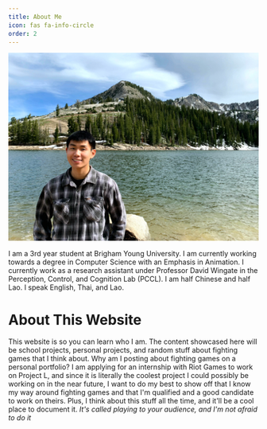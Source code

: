 ```yaml
---
title: About Me
icon: fas fa-info-circle
order: 2
---
```


<!-- > Add Markdown syntax content to file `_tabs/about.md`{: .filepath } and it will show up on this page. -->
<!-- {: .prompt-tip } -->
![This is a picture from 2020. I do not take many pictures of myself...](../assets/me_wallpaper.jpg)

I am a 3rd year student at Brigham Young University. I am currently working towards a degree in 
Computer Science with an Emphasis in Animation. I currently work as a research assistant under Professor David Wingate 
in the Perception, Control, and Cognition Lab (PCCL). I am half Chinese and half Lao. 
I speak English, Thai, and Lao. 

# About This Website
This website is so you can learn who I am. The content showcased here will be school projects, personal projects, and 
random stuff about fighting games that I think about. Why am I posting about fighting games on a personal portfolio?
I am applying for an internship with Riot Games to work on Project L, and since it is literally the coolest project I
could possibly be working on in the near future, I want to do my best to show off that I know my way around fighting games
and that I'm qualified and a good candidate to work on theirs. Plus, I think about this stuff all the time, and it'll be a 
cool place to document it. *It's called playing to your audience, and I'm not afraid to do it*
